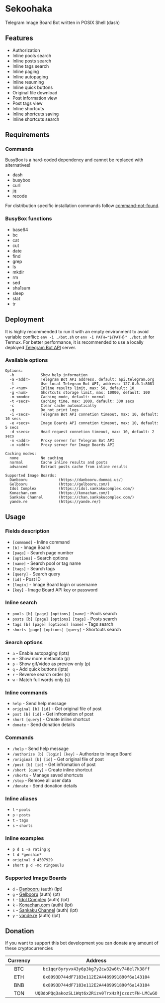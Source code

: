 # Sekoohaka

Telegram Image Board Bot written in POSIX Shell (dash)

## Features

* Authorization
* Inline pools search
* Inline posts search
* Inline tags search
* Inline paging
* Inline autopaging
* Inline resuming
* Inline quick buttons
* Original file download
* Post information view
* Post tags view
* Inline shortcuts
* Inline shortcuts saving
* Inline shortcuts search

## Requirements

### Commands

BusyBox is a hard-coded dependency and cannot be replaced with alternatives!

* dash
* busybox
* curl
* jq
* recode

For distribution specific installation commands follow [command-not-found](https://command-not-found.com/).

### BusyBox functions

* base64
* bc
* cat
* cut
* date
* find
* grep
* ls
* mkdir
* rm
* sed
* sha1sum
* sleep
* stat
* tr

## Deployment

It is highly recommended to run it with an empty environment to avoid variable conflict: `env -i ./bot.sh` or `env -i PATH="${PATH}" ./bot.sh` for Termux.
For better performance, it is recommended to use a locally deployed [Telegram Bot API](https://github.com/tdlib/telegram-bot-api) server.

### Available options

```
Options:
  -h            Show help information
  -a <addr>     Telegram Bot API address, default: api.telegram.org
  -l            Use local Telegram Bot API, address: 127.0.0.1:8081
  -r <num>      Inline results limit, max: 50, default: 10
  -g <num>      Shortcuts storage limit, max: 10000, default: 100
  -m <mode>     Caching mode, default: normal
  -t <secs>     Caching time, max: 1000, default: 300 secs
  -c            Clear cache automatically
  -q            Do not print logs
  -i <secs>     Telegram Bot API connetion timeout, max: 10, default: 10 secs
  -e <secs>     Image Boards API connetion timeout, max: 10, default: 5 secs
  -d <secs>     Head request connetion timeout, max: 10, default: 2 secs
  -n <addr>     Proxy server for Telegram Bot API
  -x <addr>     Proxy server for Image Boards API

Caching modes:
  none          No caching
  normal        Cache inline results and posts
  advanced      Extract posts cache from inline results

Supported Image Boards:
  Danbooru              (https://danbooru.donmai.us/)
  Gelbooru              (https://gelbooru.com/)
  Idol Complex          (https://idol.sankakucomplex.com/)
  Konachan.com          (https://konachan.com/)
  Sankaku Channel       (https://chan.sankakucomplex.com/)
  yande.re              (https://yande.re/)
```

## Usage

### Fields description

* `[command]` - Inline command
* `[b]` - Image Board
* `[page]` - Search page number
* `[options]` - Search options
* `[name]` - Search pool or tag name
* `[tags]` - Search tags
* `[query]` - Search query
* `[id]` - Post ID
* `[login]` - Image Board login or username
* `[key]` - Image Board API key or password

### Inline search

* `pools [b] [page] [options] [name]` - Pools search
* `posts [b] [page] [options] [tags]` - Posts search
* `tags [b] [page] [options] [name]` - Tags search
* `shorts [page] [options] [query]` - Shortcuts search

### Search options

* `a` - Enable autopaging (lpts)
* `m` - Show more metadata (p)
* `p` - Show gif/video as preview only (p)
* `q` - Add quick buttons (lpts)
* `r` - Reverse search order (s)
* `w` - Match full words only (s)

### Inline commands

* `help` - Send help message
* `original [b] [id]` - Get original file of post
* `post [b] [id]` - Get infromation of post
* `short [query]` - Create inline shortcut
* `donate` - Send donation details

### Commands

* `/help` - Send help message
* `/authorize [b] [login] [key]` - Authorize to Image Board
* `/original [b] [id]` - Get original file of post
* `/post [b] [id]` - Get infromation of post
* `/short [query]` - Create inline shortcut
* `/shorts` - Manage saved shortcuts
* `/stop` - Remove all user data
* `/donate` - Send donation details

### Inline aliases

* `l` - `pools`
* `p` - `posts`
* `t` - `tags`
* `s` - `shorts`

### Inline examples

* `p d 1 -a rating:g`
* `t d *genshin*`
* `original d 4507929`
* `short p d -mq ringouulu`

### Supported Image Boards

* `d` - [Danbooru](https://danbooru.donmai.us/) (auth) (lpt)
* `g` - [Gelbooru](https://gelbooru.com/) (auth) (pt)
* `i` - [Idol Complex](https://idol.sankakucomplex.com/) (auth) (lpt)
* `k` - [Konachan.com](https://konachan.com/) (auth) (lpt)
* `s` - [Sankaku Channel](https://chan.sankakucomplex.com/) (auth) (lpt)
* `y` - [yande.re](https://yande.re/) (auth) (lpt)

## Donation

If you want to support this bot development you can donate any amount of these cryptocurrencies

| Currency | Address |
| :---: | :---: |
| BTC | `bc1qqr8yryvx43y6p3kg7y2cw32w6tv748el7k38ff` |
| ETH | `0x8993D744dF7183e112E2A4489991890f6a143104` |
| BNB | `0x8993D744dF7183e112E2A4489991890f6a143104` |
| TON | `UQBdoPQq3akozSLiWqt6x2Rizv0TrxHzRjczoztFN-LMCwGO` |
